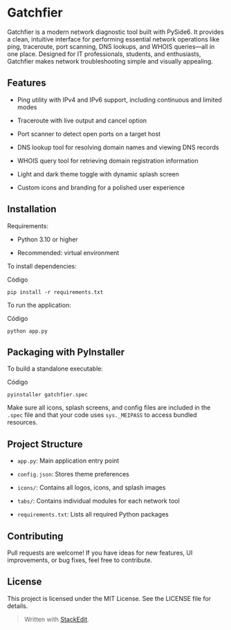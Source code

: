 # Gatchfier

Gatchfier is a modern network diagnostic tool built with PySide6. It provides a clean, intuitive interface for performing essential network operations like ping, traceroute, port scanning, DNS lookups, and WHOIS queries—all in one place. Designed for IT professionals, students, and enthusiasts, Gatchfier makes network troubleshooting simple and visually appealing.

## Features

-   Ping utility with IPv4 and IPv6 support, including continuous and limited modes
    
-   Traceroute with live output and cancel option
    
-   Port scanner to detect open ports on a target host
    
-   DNS lookup tool for resolving domain names and viewing DNS records
    
-   WHOIS query tool for retrieving domain registration information
    
-   Light and dark theme toggle with dynamic splash screen
    
-   Custom icons and branding for a polished user experience
    

## Installation

Requirements:

-   Python 3.10 or higher
    
-   Recommended: virtual environment
    

To install dependencies:

Código

```
pip install -r requirements.txt

```

To run the application:

Código

```
python app.py

```

## Packaging with PyInstaller

To build a standalone executable:

Código

```
pyinstaller gatchfier.spec

```

Make sure all icons, splash screens, and config files are included in the `.spec` file and that your code uses `sys._MEIPASS` to access bundled resources.

## Project Structure

-   `app.py`: Main application entry point
    
-   `config.json`: Stores theme preferences
    
-   `icons/`: Contains all logos, icons, and splash images
    
-   `tabs/`: Contains individual modules for each network tool
    
-   `requirements.txt`: Lists all required Python packages
    

## Contributing

Pull requests are welcome! If you have ideas for new features, UI improvements, or bug fixes, feel free to contribute.

## License

This project is licensed under the MIT License. See the LICENSE file for details.


> Written with [StackEdit](https://stackedit.io/).
